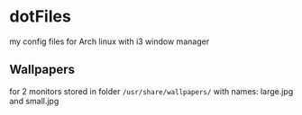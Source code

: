 # dotFiles
my config files for Arch linux with i3 window manager

## Wallpapers
for 2 monitors stored in folder ```/usr/share/wallpapers/``` with names: large.jpg and small.jpg


